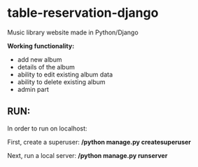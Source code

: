 # table-reservation-django
Music library website made in Python/Django

**Working functionality:**
- add new album
- details of the album
- ability to edit existing album data
- ability to delete existing album
- admin part

## RUN:
In order to run on localhost:

First, create a superuser:
__<directory of solution>/python manage.py createsuperuser__

Next, run a local server:
__<directory of solution>/python manage.py runserver__
